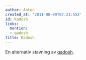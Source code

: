 ```yaml
---
author: Anton
created_at: '2011-08-09T07:21:55Z'
id: Kadosh
links:
  mention:
  - qadosh
title: Kadosh
---
```


En alternativ stavning av [qadosh].

  [qadosh]: qadosh

